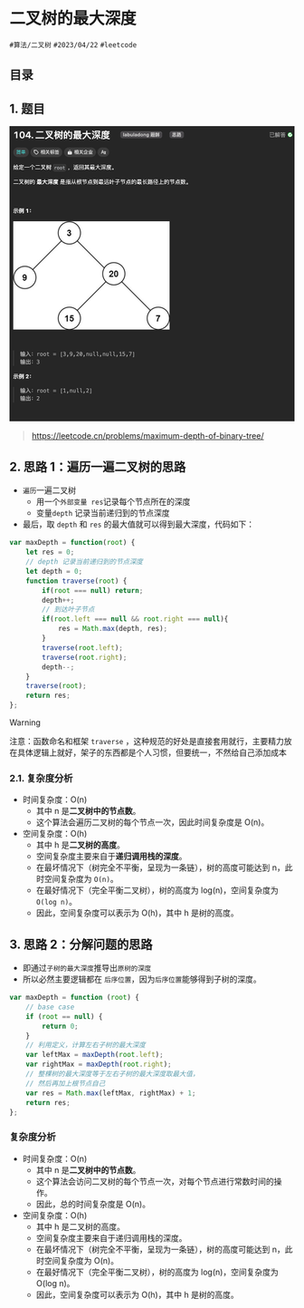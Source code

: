 
# 二叉树的最大深度

`#算法/二叉树` `#2023/04/22`  `#leetcode` 


## 目录
<!-- toc -->
 ## 1. 题目 

![图片&文件](./files/20241119-2.png)

> https://leetcode.cn/problems/maximum-depth-of-binary-tree/

## 2. 思路 1：遍历一遍二叉树的思路

- `遍历`一遍二叉树
	- 用一个`外部变量 res`记录每个节点所在的深度
	- 变量`depth` 记录当前递归到的节点深度
- 最后，取 `depth` 和 `res` 的最大值就可以得到最大深度，代码如下：

```javascript
var maxDepth = function(root) {
    let res = 0;
    // depth 记录当前递归到的节点深度
    let depth = 0;
    function traverse(root) {
        if(root === null) return;
        depth++;
        // 到达叶子节点
        if(root.left === null && root.right === null){
            res = Math.max(depth, res);
        }
        traverse(root.left);
        traverse(root.right);
        depth--;
    }
    traverse(root);
    return res;
};
```

> [!warning]
> 注意：函数命名和框架 `traverse` ，这种规范的好处是直接套用就行，主要精力放在具体逻辑上就好，架子的东西都是个人习惯，但要统一，不然给自己添加成本

### 2.1. 复杂度分析

- 时间复杂度：O(n)
	- 其中 n 是**二叉树中的节点数**。
	- 这个算法会遍历二叉树的每个节点一次，因此时间复杂度是 O(n)。
- 空间复杂度：O(h)
	- 其中 h 是**二叉树的高度**。
	- 空间复杂度主要来自于**递归调用栈的深度**。
	- 在最坏情况下（树完全不平衡，呈现为一条链），树的高度可能达到 n，此时空间复杂度为 `O(n)`。
	- 在最好情况下（完全平衡二叉树），树的高度为 log(n)，空间复杂度为 `O(log n)`。
	- 因此，空间复杂度可以表示为 O(h)，其中 h 是树的高度。

## 3. 思路 2：分解问题的思路

- 即通过`子树的最大深度`推导出`原树的深度`
- 所以必然主要逻辑都在 `后序位置`，因为`后序位置`能够得到子树的深度。

```js
var maxDepth = function (root) {
	// base case
    if (root == null) {
        return 0;
    }
    // 利用定义，计算左右子树的最大深度
    var leftMax = maxDepth(root.left);
    var rightMax = maxDepth(root.right);
    // 整棵树的最大深度等于左右子树的最大深度取最大值，
    // 然后再加上根节点自己
    var res = Math.max(leftMax, rightMax) + 1;
    return res;
};
```

### 复杂度分析

- 时间复杂度：O(n)
	- 其中 n 是**二叉树中的节点数**。
	- 这个算法会访问二叉树的每个节点一次，对每个节点进行常数时间的操作。
	- 因此，总的时间复杂度是 O(n)。
- 空间复杂度：O(h)
	- 其中 h 是二叉树的高度。
	- 空间复杂度主要来自于递归调用栈的深度。
	- 在最坏情况下（树完全不平衡，呈现为一条链），树的高度可能达到 n，此时空间复杂度为 O(n)。
	- 在最好情况下（完全平衡二叉树），树的高度为 log(n)，空间复杂度为 O(log n)。
	- 因此，空间复杂度可以表示为 O(h)，其中 h 是树的高度。